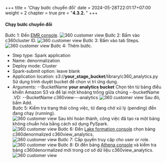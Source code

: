 +++
title = 'Chạy bước chuyển đổi'
date = 2024-05-28T22:01:17+07:00
weight = 2
chapter = true
pre = "<b>4.3.2. </b>"
+++

#### Chạy bước chuyển đổi

Bước 1: Đến [EMR console](https://us-west-2.console.aws.amazon.com/elasticmapreduce/home?region=us-west-2).
![360 customer view](/images/assets/144.png) 
Bước 2: Bấm vào c360cluster ID.
![360 customer view](/images/assets/145.png) 
Bước 3: Bấm vào tab Steps.  
![360 customer view](/images/assets/146.png) 
Bước 4: Thêm bước.  
+ Step type: Spark application
+ Name: denormalization
+ Deploy mode: Cluster
+ Spark-submit option: leave blank
+ Application location: s3://**your_stage_bucket**/library/c360_analytics.py  
Sử dụng trình duyệt bucket để chọn vị trí ứng dụng.  
+ Arguments: --BucketName **your analytics bucket** Chọn tên từ bảng điều khiển Amazon S3 và để lại một khoảng trống giữa chúng --bucketName .VD: --BucketName c360view---analytics
![360 customer view](/images/assets/147.png) 
Sau đó, bấm Add.  
Bước 5: Kiểm tra trạng thái công việc, từ đang chờ xử lý (pending) đến đang chạy (running).  
![360 customer view](/images/assets/148.png) 
Sau khi hoàn thành, công việc đã tạo ra một bảng không chuẩn hóa bằng cách sử dụng PySpark.  
![360 customer view](/images/assets/149.png) 
Bước 6: Đến [Lake formation console](https://us-west-2.console.aws.amazon.com/lakeformation/home?region=us-west-2#tables) chọn bảng c360denormalized c360view_analytics.  
![360 customer view](/images/assets/150.png) 
Bước 7: Cấp quyền truy cập cho user or role.
![360 customer view](/images/assets/151.png) 
Bước 8: Đi đến bảng [Athena console](https://us-west-2.console.aws.amazon.com/athena/home?region=us-west-2#query) và kiểm tra bảng c360denormalized mới trong cơ sở dữ liệu c360view_analytics.  
![360 customer view](/images/assets/152.png) 